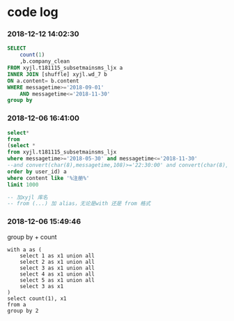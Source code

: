 code log
================

### 2018-12-12 14:02:30

``` sql
SELECT 
    count(1)
    ,b.company_clean
FROM xyjl.t181115_subsetmainsms_ljx a
INNER JOIN [shuffle] xyjl.wd_7 b
ON a.content= b.content
WHERE messagetime>='2018-09-01'
    AND messagetime<='2018-11-30'
group by
```

### 2018-12-06 16:41:00

``` sql
select*
from
(select * 
from xyjl.t181115_subsetmainsms_ljx
where messagetime>='2018-05-30' and messagetime<='2018-11-30'
--and convert(char(8),messagetime,108)>='22:30:00' and convert(char(8),messagetime,108)<='23:00:00'
order by user_id) a
where content like '%注册%'
limit 1000

-- 加xyjl 库名
-- from (...) 加 alias，无论是with 还是 from 格式
```

### 2018-12-06 15:49:46

group by + count

``` git
with a as (
    select 1 as x1 union all
    select 2 as x1 union all
    select 3 as x1 union all
    select 4 as x1 union all
    select 5 as x1 union all
    select 3 as x1
)
select count(1), x1
from a
group by 2
```
